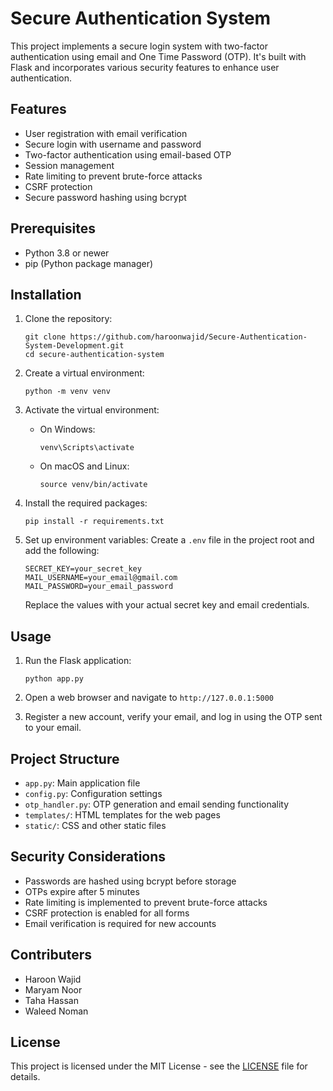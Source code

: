 # Secure Authentication System

This project implements a secure login system with two-factor authentication using email and One Time Password (OTP). It's built with Flask and incorporates various security features to enhance user authentication.

## Features

- User registration with email verification
- Secure login with username and password
- Two-factor authentication using email-based OTP
- Session management
- Rate limiting to prevent brute-force attacks
- CSRF protection
- Secure password hashing using bcrypt

## Prerequisites

- Python 3.8 or newer
- pip (Python package manager)

## Installation

1. Clone the repository:
   ```
   git clone https://github.com/haroonwajid/Secure-Authentication-System-Development.git
   cd secure-authentication-system
   ```

2. Create a virtual environment:
   ```
   python -m venv venv
   ```

3. Activate the virtual environment:
   - On Windows:
     ```
     venv\Scripts\activate
     ```
   - On macOS and Linux:
     ```
     source venv/bin/activate
     ```

4. Install the required packages:
   ```
   pip install -r requirements.txt
   ```

5. Set up environment variables:
   Create a `.env` file in the project root and add the following:
   ```
   SECRET_KEY=your_secret_key
   MAIL_USERNAME=your_email@gmail.com
   MAIL_PASSWORD=your_email_password
   ```
   Replace the values with your actual secret key and email credentials.

## Usage

1. Run the Flask application:
   ```
   python app.py
   ```

2. Open a web browser and navigate to `http://127.0.0.1:5000`

3. Register a new account, verify your email, and log in using the OTP sent to your email.

## Project Structure

- `app.py`: Main application file
- `config.py`: Configuration settings
- `otp_handler.py`: OTP generation and email sending functionality
- `templates/`: HTML templates for the web pages
- `static/`: CSS and other static files

## Security Considerations

- Passwords are hashed using bcrypt before storage
- OTPs expire after 5 minutes
- Rate limiting is implemented to prevent brute-force attacks
- CSRF protection is enabled for all forms
- Email verification is required for new accounts

## Contributers

- Haroon Wajid
- Maryam Noor
- Taha Hassan
- Waleed Noman

## License

This project is licensed under the MIT License - see the [LICENSE](LICENSE) file for details.
